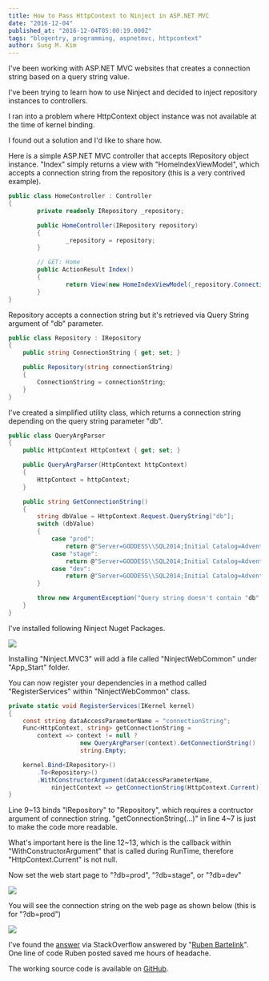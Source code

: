 ```yaml
---
title: How to Pass HttpContext to Ninject in ASP.NET MVC
date: "2016-12-04"
published_at: "2016-12-04T05:00:19.000Z"
tags: "blogentry, programming, aspnetmvc, httpcontext"
author: Sung M. Kim
---
```


I've been working with ASP.NET MVC websites that creates a connection string based on a query string value.

I've been trying to learn how to use Ninject and decided to inject repository instances to controllers.

I ran into a problem where HttpContext object instance was not available at the time of kernel binding.

I found out a solution and I'd like to share how.

Here is a simple ASP.NET MVC controller that accepts IRepository object instance. "Index" simply returns a view with "HomeIndexViewModel", which accepts a connection string from the repository (this is a very contrived example).


```csharp
public class HomeController : Controller
{
		private readonly IRepository _repository;

		public HomeController(IRepository repository)
		{
				_repository = repository;
		}

		// GET: Home
		public ActionResult Index()
		{
				return View(new HomeIndexViewModel(_repository.ConnectionString));
		}
}
```

Repository accepts a connection string but it's retrieved via Query String argument of "db" parameter.

```csharp
public class Repository : IRepository
{
	public string ConnectionString { get; set; }

	public Repository(string connectionString)
	{
		ConnectionString = connectionString;
	}
}
```

I've created a simplified utility class, which returns a connection string depending on the query string parameter "db".

```csharp
public class QueryArgParser
{
	public HttpContext HttpContext { get; set; }

	public QueryArgParser(HttpContext httpContext)
	{
		HttpContext = httpContext;
	}

	public string GetConnectionString()
	{
		string dbValue = HttpContext.Request.QueryString["db"];
		switch (dbValue)
		{
			case "prod":
				return @"Server=GODDESS\\SQL2014;Initial Catalog=AdventureWorks2014;Integrated Security=SSPI";
			case "stage":
				return @"Server=GODDESS\\SQL2014;Initial Catalog=AdventureWorks2014Stage;Integrated Security=SSPI";
			case "dev":
				return @"Server=GODDESS\\SQL2014;Initial Catalog=AdventureWorks2014Dev;Integrated Security=SSPI";
		}

		throw new ArgumentException("Query string doesn't contain "db" parameter");
	}
}
```

I've installed following Ninject Nuget Packages.

![](https://i.imgur.com/X27wuyC.jpg)

Installing "Ninject.MVC3" will add a file called "NinjectWebCommon" under "App_Start" folder.

You can now register your dependencies in a method called "RegisterServices" within "NinjectWebCommon" class.

```csharp
private static void RegisterServices(IKernel kernel)
{
	const string dataAccessParameterName = "connectionString";
	Func<HttpContext, string> getConnectionString =
		context => context != null ?
                    new QueryArgParser(context).GetConnectionString() :
                    string.Empty;

	kernel.Bind<IRepository>()
		.To<Repository>()
		.WithConstructorArgument(dataAccessParameterName,
			ninjectContext => getConnectionString(HttpContext.Current));
}
```

Line 9~13 binds "IRepository" to "Repository", which requires a contructor argument of connection string. "getConnectionString(...)" in line 4~7 is just to make the code more readable.

What's important here is the line 12~13, which is the callback within "WithConstructorArgument" that is called during RunTime, therefore "HttpContext.Current" is not null.

Now set the web start page to "?db=prod", "?db=stage", or "?db=dev"

![](https://i.imgur.com/p4JDvMc.png)

You will see the connection string on the web page as shown below (this is for "?db=prod")

![](https://i.imgur.com/5Xy3fI0.png)

I've found the [answer](https://stackoverflow.com/a/3617961/4035) via StackOverflow answered by "[Ruben Bartelink](https://stackoverflow.com/users/11635/ruben-bartelink)". One line of code Ruben posted saved me hours of headache.

The working source code is available on [GitHub](https://github.com/dance2die/Blog.SlightEdgeCoder.NinjectHttpContext).
